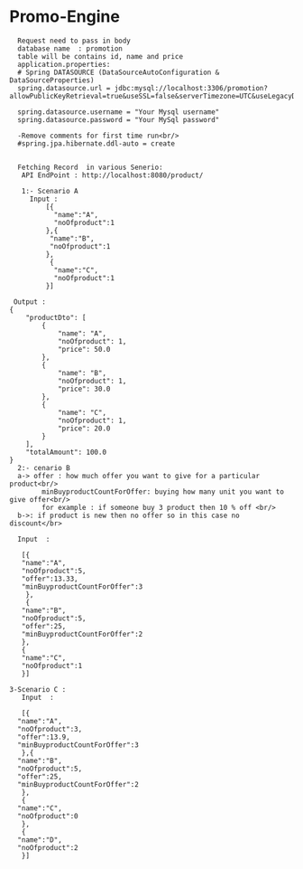 # Promo-Engine
      Request need to pass in body
      database name  : promotion
      table will be contains id, name and price
      application.properties:
      # Spring DATASOURCE (DataSourceAutoConfiguration & DataSourceProperties)
      spring.datasource.url = jdbc:mysql://localhost:3306/promotion?allowPublicKeyRetrieval=true&useSSL=false&serverTimezone=UTC&useLegacyDatetimeCode=false

      spring.datasource.username = "Your Mysql username"
      spring.datasource.password = "Your MySql password"
   
      -Remove comments for first time run<br/>
      #spring.jpa.hibernate.ddl-auto = create
      
  
      Fetching Record  in various Senerio:
       API EndPoint : http://localhost:8080/product/
       
       1:- Scenario A
         Input :
             [{
               "name":"A",
               "noOfproduct":1
             },{
              "name":"B",
              "noOfproduct":1
             },
              {
               "name":"C",
               "noOfproduct":1
             }]
 
     Output : 
    {
        "productDto": [
            {
                "name": "A",
                "noOfproduct": 1,
                "price": 50.0
            },
            {
                "name": "B",
                "noOfproduct": 1,
                "price": 30.0
            },
            {
                "name": "C",
                "noOfproduct": 1,
                "price": 20.0
            }
        ],
        "totalAmount": 100.0
    }
      2:- cenario B
      a-> offer : how much offer you want to give for a particular product<br/>
            minBuyproductCountForOffer: buying how many unit you want to give offer<br/>
            for example : if someone buy 3 product then 10 % off <br/>
      b->: if product is new then no offer so in this case no discount</br>
      
      Input  : 
      
       [{
       "name":"A",
       "noOfproduct":5,
       "offer":13.33,
       "minBuyproductCountForOffer":3
        },
        {
       "name":"B",
       "noOfproduct":5,
       "offer":25,
       "minBuyproductCountForOffer":2
       },
       {
       "name":"C",
       "noOfproduct":1
       }]
       
    3-Scenario C :
       Input  :
       
       [{
      "name":"A",
      "noOfproduct":3,
      "offer":13.9,
      "minBuyproductCountForOffer":3
       },{
      "name":"B",
      "noOfproduct":5,
      "offer":25,
      "minBuyproductCountForOffer":2
       },
       {
      "name":"C",
      "noOfproduct":0
       },
       {
      "name":"D",
      "noOfproduct":2
       }]
